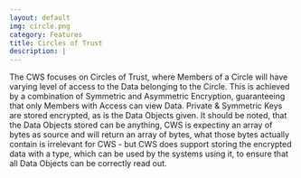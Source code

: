 ```yaml
---
layout: default
img: circle.png
category: Features
title: Circles of Trust
description: |
---
```

The CWS focuses on Circles of Trust, where Members of a Circle will have varying level of access to the Data belonging to the Circle. This is achieved by a combination of Symmetric and Asymmetric Encryption, guaranteeing that only Members with Access can view Data. Private & Symmetric Keys are stored encrypted, as is the Data Objects given. It should be noted, that the Data Objects stored can be anything, CWS is expectiny an array of bytes as source and will return an array of bytes, what those bytes actually contain is irrelevant for CWS - but CWS does support storing the encrypted data with a type, which can be used by the systems using it, to ensure that all Data Objects can be correctly read out.